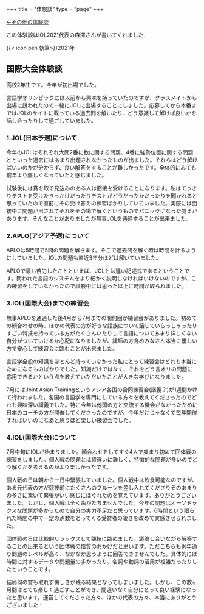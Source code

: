 +++
title = "体験談"
type = "page"
+++

[←その他の体験談](/experiences/)

この体験談はIOL2021代表の森澤さんが書いてくれました．

{{< icon pen 執筆>}}2021年

## 国際大会体験談

高校2年生です。今年が初出場でした。

言語学オリンピックには以前から興味を持っていたのですが、クラスメイトから出場に誘われたので一緒にJOLに出場することにしました。応募してから本番まではJOLのサイトに載っている過去問を解いたり、どう意識して解けば良いかを話し合ったりして過ごしていました。

### 1.JOL(日本予選)について

今年のJOLはそれぞれ大問2番に数に関する問題、4番に強勢位置に関する問題とといった過去にはあまり出題されなかったものが出ました。それらはどう解けばいいのかが分からず、良い解答をすることが難しかったです。全体的にみても前年より難しくなっていたと感じました。

試験後には賞を取る見込みのある人は面接を受けることになります。私はてっきりテストを受けたきっかけだったりテストがどうだったかだったりを聞かれると思っていたので直前にその受け答えの練習ばかりしていていました。実際には面接中に問題が出されてそれをその場で解くというものでパニックになった覚えがあります。そんなことがありましたが無事JOLを通過することが出来ました。

### 2.APLO(アジア予選)について

APLOは5時間で5問の問題を解きます。そこで過去問を解く時は時間を計るようにしていました。IOLの問題も直近3年分ほどは解いていました。

APLOで最も苦労したことといえば、JOLとは違い記述式であるということです。問われた言語のシステムをより細かく説明しなければいけないのですが、この練習をしていなかったので試験中には思った以上に時間が取られました。

### 3.IOL(国際大会)までの練習会

無事APLOを通過した後4月から7月までの間何回か練習会がありました。初めての顔合わせの時、ほかの代表の方が好きな語族について話していらっしゃったりすごい特技を持っている方がたくさんいたりして言語についてあまり詳しくない自分がついていけるか心配になりましたが、講師の方含めみなさん本当に優しい方で安心して練習会に臨むことが出来ました。

言語学全般の知識をほとんど持っていなかった私にとって練習会はどれも本当にためになるものばかりでした。知識だけではなく、それをどう言オリの問題に応用できるかという点を教えていただいたことが大きな学びになりました。

7月にはJoint Asian Trainingというアジア各国の合同練習会(講義？)が1週間かけて行われました。各国の言語学を専門にしている方々を教えてくださったのでどれも興味深い講義でした。特に今年は他国の方と交流する機会がなかったために日本のコーチの方が開催してくださったのですが、今年だけじゃなくて毎年開催すればいいのになあと思うほど楽しい練習会でした。

### 4.IOL(国際大会)について

7月中旬にIOLが始まりました。顔合わせをしてすぐ4人で集まり初めて団体戦の練習をしました。個人戦の問題とは段違いに難しく、特徴的な問題が多いのでどう解くかを考えるのがより楽しかったです。

個人戦の日は朝から一日中緊張していました。個人戦中は飲食可能なのですが、ある元代表の方が競技前にたくさんのフルーツを差し入れてくださりそのあまりの多さに驚いて緊張がいい感じにほぐれたのを覚えています。ありがとうございました。しかし、個人戦は全く歯がたちませんでした。今年の問題はオーソドックスな問題が多かったので自分の実力不足だと思っています。6時間という限られた時間の中で一定の点数をとってくる受賞者の凄さを改めて実感させられました。

団体戦の日は比較的リラックスして競技に臨めました。議論し合いながら解答することの出来るという団体戦の性質のおかげだと思います。ただこちらも例年通り問題のレベルが高く、なかなか思うように回答できませんでした。具体的には時間に対するデータや問題量の多かったり、名詞や動詞の活用が複雑だったりしたということです。

結局何の賞も取れず悔しさが残る結果となってしまいました。しかし、この数ヶ月間はとても楽しく過ごすことができ、間違いなく自分にとって良い経験になったと思います。運営してくださった方々、ほかの代表の方々、本当にありがとうございました！
